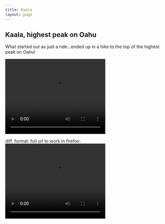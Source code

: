 ```yaml
---
title: Kaala
layout: page
---
```


## Kaala, highest peak on Oahu

What started out as just a ride...ended up in a hike to the top of the highest peak on Oahu!   
<p>
   <video width="320" height="240" controls>
  <source src="../images/ChinaCliffs1.MOV" type="video/mp4" autoplay="false" preload="none">
  

</video>
</p>
<p>
   diff. format:  full url to work in firefox:
   
<video width="320" height="240" controls>
  <source src="https://nswaswajim.github.io/lutembe/images/ChinaCliffs1.MOV" type="video/mp4" autoplay="false" preload="none">
 

</video>
